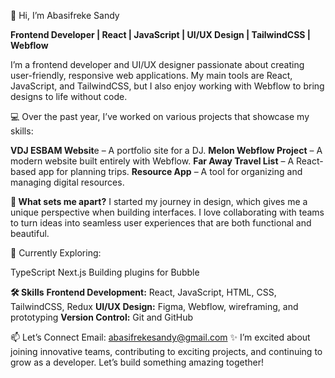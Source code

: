 👋 Hi, I’m Abasifreke Sandy

**Frontend Developer | React | JavaScript | UI/UX Design | TailwindCSS | Webflow**

I’m a frontend developer and UI/UX designer passionate about creating user-friendly, responsive web applications. My main tools are React, JavaScript, and TailwindCSS, but I also enjoy working with Webflow to bring designs to life without code.

💻 Over the past year, I’ve worked on various projects that showcase my skills:

**VDJ ESBAM Websit**e – A portfolio site for a DJ.
**Melon Webflow Project** – A modern website built entirely with Webflow.
**Far Away Travel List** – A React-based app for planning trips.
**Resource App** – A tool for organizing and managing digital resources.

**🎨 What sets me apart?**
I started my journey in design, which gives me a unique perspective when building interfaces. 
I love collaborating with teams to turn ideas into seamless user experiences that are both functional and beautiful.

🌱 Currently Exploring:

TypeScript
Next.js
Building plugins for Bubble

**🛠 Skills**
**Frontend Development:** React, JavaScript, HTML, CSS, TailwindCSS, Redux
**UI/UX Design:** Figma, Webflow, wireframing, and prototyping
**Version Control:** Git and GitHub


📫 Let’s Connect
Email: abasifrekesandy@gmail.com
✨ I’m excited about joining innovative teams, contributing to exciting projects, and continuing to grow as a developer. Let’s build something amazing together!
